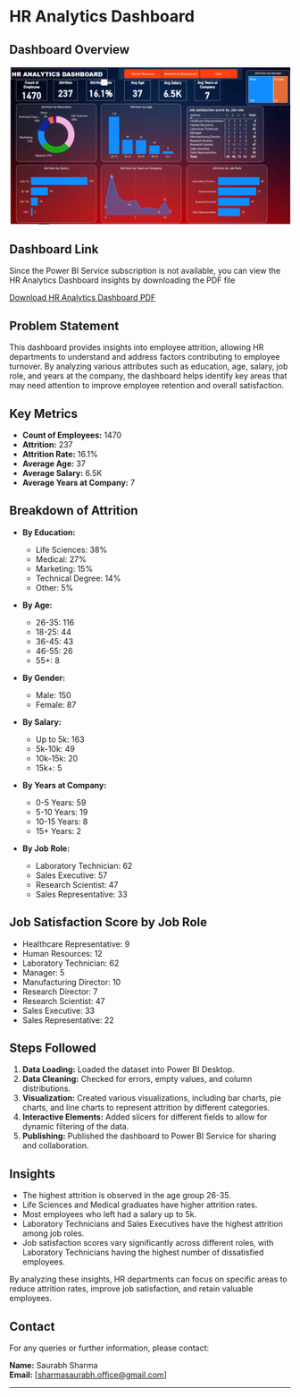 # HR Analytics Dashboard
## Dashboard Overview

![HR Analytics Dashboard](https://github.com/Analyst-Saurabh/HR-Analytics-Dashboard/blob/main/HR_Analytics_Dashboard_image.png)


## Dashboard Link

Since the Power BI Service subscription is not available, you can view the HR Analytics Dashboard insights by downloading the PDF file 

[Download HR Analytics Dashboard PDF](https://github.com/Analyst-Saurabh/HR-Analytics-Dashboard/blob/main/HR%20Analytics%20Dashboard.pdf)

## Problem Statement

This dashboard provides insights into employee attrition, allowing HR departments to understand and address factors contributing to employee turnover. By analyzing various attributes such as education, age, salary, job role, and years at the company, the dashboard helps identify key areas that may need attention to improve employee retention and overall satisfaction.

## Key Metrics

- **Count of Employees:** 1470
- **Attrition:** 237
- **Attrition Rate:** 16.1%
- **Average Age:** 37
- **Average Salary:** 6.5K
- **Average Years at Company:** 7

## Breakdown of Attrition

- **By Education:**
  - Life Sciences: 38%
  - Medical: 27%
  - Marketing: 15%
  - Technical Degree: 14%
  - Other: 5%

- **By Age:**
  - 26-35: 116
  - 18-25: 44
  - 36-45: 43
  - 46-55: 26
  - 55+: 8

- **By Gender:**
  - Male: 150
  - Female: 87

- **By Salary:**
  - Up to 5k: 163
  - 5k-10k: 49
  - 10k-15k: 20
  - 15k+: 5

- **By Years at Company:**
  - 0-5 Years: 59
  - 5-10 Years: 19
  - 10-15 Years: 8
  - 15+ Years: 2

- **By Job Role:**
  - Laboratory Technician: 62
  - Sales Executive: 57
  - Research Scientist: 47
  - Sales Representative: 33

## Job Satisfaction Score by Job Role

- Healthcare Representative: 9
- Human Resources: 12
- Laboratory Technician: 62
- Manager: 5
- Manufacturing Director: 10
- Research Director: 7
- Research Scientist: 47
- Sales Executive: 33
- Sales Representative: 22

## Steps Followed

1. **Data Loading:** Loaded the dataset into Power BI Desktop.
2. **Data Cleaning:** Checked for errors, empty values, and column distributions.
3. **Visualization:** Created various visualizations, including bar charts, pie charts, and line charts to represent attrition by different categories.
4. **Interactive Elements:** Added slicers for different fields to allow for dynamic filtering of the data.
5. **Publishing:** Published the dashboard to Power BI Service for sharing and collaboration.

## Insights

- The highest attrition is observed in the age group 26-35.
- Life Sciences and Medical graduates have higher attrition rates.
- Most employees who left had a salary up to 5k.
- Laboratory Technicians and Sales Executives have the highest attrition among job roles.
- Job satisfaction scores vary significantly across different roles, with Laboratory Technicians having the highest number of dissatisfied employees.

By analyzing these insights, HR departments can focus on specific areas to reduce attrition rates, improve job satisfaction, and retain valuable employees.

## Contact

For any queries or further information, please contact:

**Name:** Saurabh Sharma  
**Email:** [sharmasaurabh.office@gmail.com]

---

